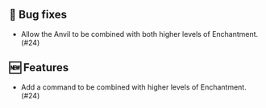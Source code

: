 ## 🐞 Bug fixes

- Allow the Anvil to be combined with both higher levels of Enchantment. (#24)

## 🆕 Features

- Add a command to be combined with higher levels of Enchantment. (#24)
